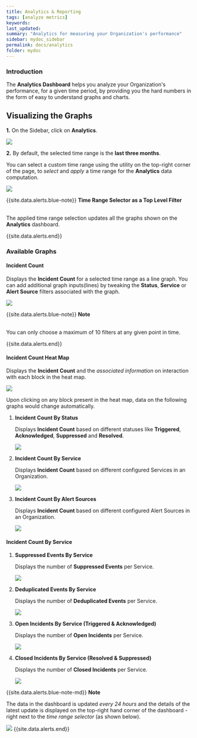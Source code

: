 ```yaml
---
title: Analytics & Reporting
tags: [analyze metrics]
keywords:
last_updated:
summary: "Analytics for measuring your Organization's performance"
sidebar: mydoc_sidebar
permalink: docs/analytics
folder: mydoc
---
```


### Introduction

The **Analytics Dashboard** helps you analyze your Organization's performance, for a given time period, by providing you the hard numbers in the form of easy to understand graphs and charts.

## Visualizing the Graphs

**1.** On the Sidebar, click on **Analytics**.

![](images/analytics_sidebar.png)

**2.** By default, the selected time range is the **last three months**.

You can select a custom time range using the utility on the top-right corner of the page, to *select* and *apply* a time range for the **Analytics** data computation.

![](images/time_range_selector.png)

{{site.data.alerts.blue-note}}
<b>Time Range Selector as a Top Level Filter</b>
<br/><br/><p>The applied time range selection updates all the graphs shown on the <b>Analytics</b> dashboard.</p>
{{site.data.alerts.end}}

### Available Graphs 

#### Incident Count

Displays the **Incident Count** for a selected time range as a line graph. You can add additional graph inputs(lines) by tweaking the **Status**, **Service** or **Alert Source** filters associated with the graph.

![](images/incident_count_line_chart.png)

{{site.data.alerts.blue-note}}
<b>Note</b>
<br/><br/><p>You can only choose a maximum of 10 filters at any given point in time.</p>
{{site.data.alerts.end}}

#### Incident Count Heat Map

Displays the **Incident Count** and the *associated information* on interaction with each block in the heat map.

![](images/incident_count_heat_map.png)

Upon clicking on any block present in the heat map, data on the following graphs would change automatically.

1.  **Incident Count By Status**

    Displays **Incident Count** based on different statuses like **Triggered**, **Acknowledged**, **Suppressed** and **Resolved**. 

    ![](images/incident_count_by_status.png)

2.  **Incident Count By Service**

    Displays **Incident Count** based on different configured Services in an Organization.

    ![](images/incident_count_by_service.png)

3.  **Incident Count By Alert Sources**

    Displays **Incident Count** based on different configured Alert Sources in an Organization.

    ![](images/incident_count_by_alert_source.png)

#### Incident Count By Service

1.  **Suppressed Events By Service**

    Displays the number of **Suppressed Events** per Service.

    ![](images/incident_count_suppressed_per_service.png)

2.  **Deduplicated Events By Service**

    Displays the number of **Deduplicated Events** per Service.

    ![](images/incident_count_deduplicated_per_service.png)

3.  **Open Incidents By Service (Triggered & Acknowledged)**

    Displays the number of **Open Incidents** per Service.

    ![](images/incident_count_open_incidents_per_service.png)

4.  **Closed Incidents By Service (Resolved & Suppressed)**

    Displays the number of **Closed Incidents** per Service.

    ![](images/incident_count_closed_incidents_per_service.png)

{{site.data.alerts.blue-note-md}}
**Note**

The data in the dashboard is updated _every 24 hours_ and the details of the latest update is displayed on the top-right hand corner of the dashboard - right next to the _time range selector_ (as shown below).

![](images/last_updated_on.png)
{{site.data.alerts.end}}

